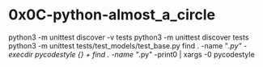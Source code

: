 # 0x0C-python-almost_a_circle

python3 -m unittest discover -v tests
python3 -m unittest discover tests
python3 -m unittest tests/test_models/test_base.py
find . -name "*.py" -execdir pycodestyle {} +
find . -name "*.py" -print0 | xargs -0 pycodestyle
